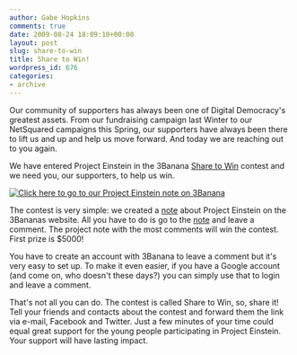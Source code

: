 ```yaml
---
author: Gabe Hopkins
comments: true
date: 2009-08-24 18:09:10+00:00
layout: post
slug: share-to-win
title: Share to Win!
wordpress_id: 676
categories:
- archive
---
```


Our community of supporters has always been one of Digital Democracy's greatest assets. From our fundraising campaign last Winter to our NetSquared campaigns this Spring, our supporters have always been there to lift us and up and help us move forward. And today we are reaching out to you again.

We have entered Project Einstein in the 3Banana [Share to Win](http://3banana.com/corp/share-to-win/) contest and we need you, our supporters, to help us win.

[![Click here to go to our Project Einstein note on 3Banana](http://static.3banana.com/pics/sharetowin_badge_290x90.png)](http://3banana.com/m/zWu/B33Rbbl880h)

The contest is very simple: we created a [note](http://3banana.com/m/zWu/B33Rbbl880h) about Project Einstein on the 3Bananas website. All you have to do is go to the [note](http://3banana.com/m/zWu/B33Rbbl880h) and leave a comment. The project note with the most comments will win the contest. First prize is $5000!

You have to create an account with 3Banana to leave a comment but it's very easy to set up. To make it even easier, if you have a Google account (and come on, who doesn't these days?) you can simply use that to login and leave a comment.

That's not all you can do. The contest is called Share to Win, so, share it! Tell your friends and contacts about the contest and forward them the link via e-mail, Facebook and Twitter. Just a few minutes of your time could equal great support for the young people participating in Project Einstein. Your support will have lasting impact.
